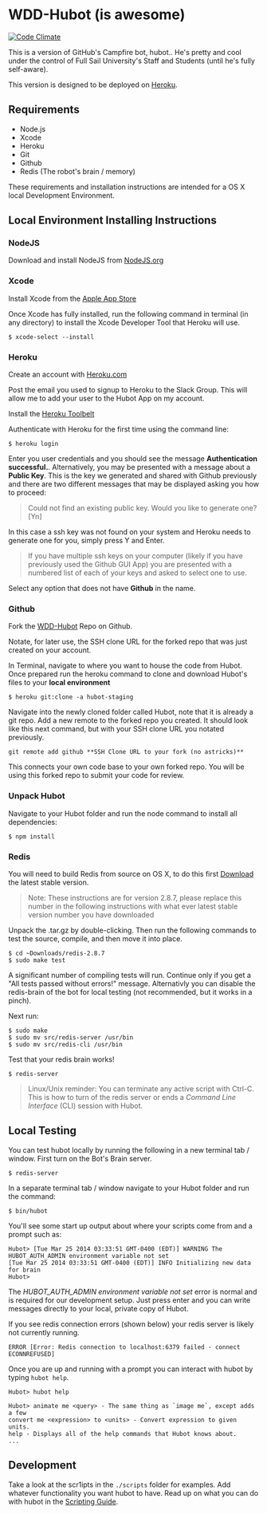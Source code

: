 # WDD-Hubot (is awesome)

[![Code Climate](https://codeclimate.com/github/reactivepixel/WDD-Hubot/badges/gpa.svg)](https://codeclimate.com/github/reactivepixel/WDD-Hubot)

This is a version of GitHub's Campfire bot, hubot..
He's pretty and cool under the control of Full Sail University's Staff and Students (until he's fully self-aware).

This version is designed to be deployed on [Heroku][heroku].

[heroku]: http://www.heroku.com

## Requirements
* Node.js
* Xcode
* Heroku
* Git
* Github
* Redis (The robot's brain / memory)


These requirements and installation instructions are intended for a OS X local Development Environment.

## Local Environment Installing Instructions

### NodeJS

Download and install NodeJS from [NodeJS.org][nodejs]

### Xcode
Install Xcode from the [Apple App Store][xcode]

Once Xcode has fully installed, run the following command in terminal (in any directory) to install the Xcode Developer Tool that Heroku will use.



    $ xcode-select --install

### Heroku
Create an account with [Heroku.com][herokusignup]

Post the email you used to signup to Heroku to the Slack Group. This will allow me to add your user to the Hubot App on my account.

Install the [Heroku Toolbelt][toolbelt]

Authenticate with Heroku for the first time using the command line:


    $ heroku login

Enter you user credentials and you should see the message **Authentication successful.**. Alternatively, you may be presented with a message about a **Public Key**. This is the key we generated and shared with Github previously and there are two different messages that may be displayed asking you how to proceed:


> Could not find an existing public key. Would you like to generate one? [Yn]

In this case a ssh key was not found on your system and Heroku needs to generate one for you, simply press Y and Enter.

> If you have multiple ssh keys on your computer (likely if you have previously used the Github GUI App) you are presented with a numbered list of each of your keys and asked to select one to use.

Select any option that does not have **Github** in the name.

### Github

Fork the [WDD-Hubot][wddhubot] Repo on Github.

Notate, for later use, the SSH clone URL for the forked repo that was just created on your account.

In Terminal, navigate to where you want to house the code from Hubot. Once prepared run the heroku command to clone and download Hubot's files to your **local environment**


    $ heroku git:clone -a hubot-staging

Navigate into the newly cloned folder called Hubot, note that it is already a git repo. Add a new remote to the forked repo you created. It should look like this next command, but with your SSH clone URL you notated previously.


    git remote add github **SSH Clone URL to your fork (no astricks)**

This connects your own code base to your own forked repo. You will be using this forked repo to submit your code for review.

### Unpack Hubot

Navigate to your Hubot folder and run the node command to install all dependencies:


    $ npm install

### Redis

You will need to build Redis from source on OS X, to do this first [Download](http://redis.io/download) the latest stable version.

> Note: These instructions are for version 2.8.7, please replace this number in the following instructions with what ever latest stable version number you have downloaded

Unpack the .tar.gz by double-clicking. Then run the following commands to test the source, compile, and then move it into place.

    $ cd ~Downloads/redis-2.8.7
    $ sudo make test

A significant number of compiling tests will run. Continue only if you get a "All tests passed without errors!" message. Alternativly you can disable the redis-brain of the bot for local testing (not recommended, but it works in a pinch).

Next run:

    $ sudo make
    $ sudo mv src/redis-server /usr/bin
    $ sudo mv src/redis-cli /usr/bin

Test that your redis brain works!

    $ redis-server

> Linux/Unix reminder: You can terminate any active script with Ctrl-C. This is how to turn of the redis server or ends a *Command Line Interface* (CLI) session with Hubot.

[nodejs]: http://nodejs.org/
[xcode]: https://itunes.apple.com/us/app/xcode/id497799835
[toolbelt]: https://toolbelt.heroku.com/
[wddhubot]: https://github.com/reactivepixel/WDD-Hubot/fork
[herokusignup]: https://signup.heroku.com/identity



## Local Testing

You can test hubot locally by running the following in a new terminal tab / window. First turn on the Bot's Brain server.

    $ redis-server

In a separate terminal tab / window navigate to your Hubot folder and run the command:

    $ bin/hubot

You'll see some start up output about where your scripts come from and a prompt such as:

    Hubot> [Tue Mar 25 2014 03:33:51 GMT-0400 (EDT)] WARNING The HUBOT_AUTH_ADMIN environment variable not set
    [Tue Mar 25 2014 03:33:51 GMT-0400 (EDT)] INFO Initializing new data for brain
    Hubot>

The *HUBOT_AUTH_ADMIN environment variable not set* error is normal and is required for our development setup. Just press enter and you can write messages directly to your local, private copy of Hubot.

If you see redis connection errors (shown below) your redis server is likely not currently running.

    ERROR [Error: Redis connection to localhost:6379 failed - connect ECONNREFUSED]


Once you are up and running with a prompt you can interact with hubot by typing `hubot help`.

    Hubot> hubot help

    Hubot> animate me <query> - The same thing as `image me`, except adds a few
    convert me <expression> to <units> - Convert expression to given units.
    help - Displays all of the help commands that Hubot knows about.
    ...


## Development

Take a look at the scr1ipts in the `./scripts` folder for examples.
Add whatever functionality you want hubot to have. Read up on what you can do with hubot in the [Scripting Guide](https://github.com/github/hubot/blob/master/docs/scripting.md).
